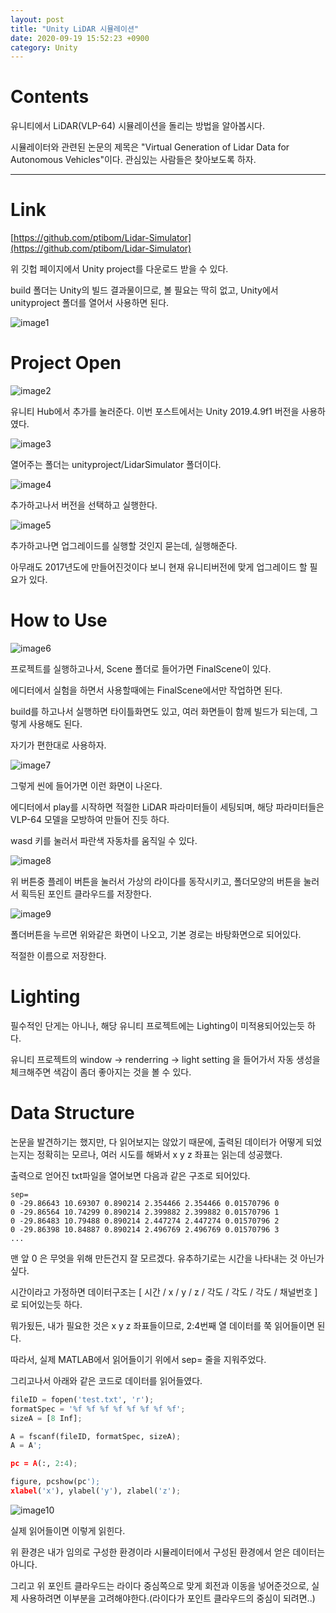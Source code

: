 ```yaml
---
layout: post
title: "Unity LiDAR 시뮬레이션"
date: 2020-09-19 15:52:23 +0900
category: Unity
---
```

# Contents

유니티에서 LiDAR(VLP-64) 시뮬레이션을 돌리는 방법을 알아봅시다.

시뮬레이터와 관련된 논문의 제목은 "Virtual Generation of Lidar Data for
Autonomous Vehicles"이다.
관심있는 사람들은 찾아보도록 하자.

---

# Link

[https://github.com/ptibom/Lidar-Simulator](https://github.com/ptibom/Lidar-Simulator)


위 깃헙 페이지에서 Unity project를 다운로드 받을 수 있다.

build 폴더는 Unity의 빌드 결과물이므로, 볼 필요는 딱히 없고, Unity에서 unityproject 폴더를 열어서 사용하면 된다.

![image1](/Assets/images/2020-09-19/1.png?raw=true)

# Project Open

![image2](/Assets/images/2020-09-19/2.png?raw=true)

유니티 Hub에서 추가를 눌러준다. 이번 포스트에서는 Unity 2019.4.9f1 버전을 사용하였다.

![image3](/Assets/images/2020-09-19/3.png?raw=true)

열어주는 폴더는 unityproject/LidarSimulator 폴더이다.

![image4](/Assets/images/2020-09-19/4.png?raw=true)

추가하고나서 버전을 선택하고 실행한다.

![image5](/Assets/images/2020-09-19/5.png?raw=true)

추가하고나면 업그레이드를 실행할 것인지 묻는데, 실행해준다.

아무래도 2017년도에 만들어진것이다 보니 현재 유니티버전에 맞게 업그레이드 할 필요가 있다.

# How to Use

![image6](/Assets/images/2020-09-19/6.png?raw=true)

프로젝트를 실행하고나서, Scene 폴더로 들어가면 FinalScene이 있다.

에디터에서 실험을 하면서 사용할때에는 FinalScene에서만 작업하면 된다.

build를 하고나서 실행하면 타이틀화면도 있고, 여러 화면들이 함께 빌드가 되는데, 그렇게 사용해도 된다.

자기가 편한대로 사용하자.

![image7](/Assets/images/2020-09-19/7.png?raw=true)

그렇게 씬에 들어가면 이런 화면이 나온다.

에디터에서 play를 시작하면 적절한 LiDAR 파라미터들이 세팅되며, 해당 파라미터들은 VLP-64 모델을 모방하여 만들어 진듯 하다.

wasd 키를 눌러서 파란색 자동차를 움직일 수 있다.

![image8](/Assets/images/2020-09-19/8.png?raw=true)

위 버튼중 플레이 버튼을 눌러서 가상의 라이다를 동작시키고, 폴더모양의 버튼을 눌러서 획득된 포인트 클라우드를 저장한다.

![image9](/Assets/images/2020-09-19/9.png?raw=true)

폴더버튼을 누르면 위와같은 화면이 나오고, 기본 경로는 바탕화면으로 되어있다.

적절한 이름으로 저장한다.

# Lighting

필수적인 단게는 아니나, 해당 유니티 프로젝트에는 Lighting이 미적용되어있는듯 하다.

유니티 프로젝트의 window -> renderring -> light setting 을 들어가서 자동 생성을 체크해주면 색감이 좀더 좋아지는 것을 볼 수 있다.

# Data Structure

논문을 발견하기는 했지만, 다 읽어보지는 않았기 때문에, 출력된 데이터가 어떻게 되었는지는 정확히는 모르나, 여러 시도를 해봐서 x y z 좌표는 읽는데 성공했다.

출력으로 얻어진 txt파일을 열어보면 다음과 같은 구조로 되어있다.

```
sep=
0 -29.86643 10.69307 0.890214 2.354466 2.354466 0.01570796 0
0 -29.86564 10.74299 0.890214 2.399882 2.399882 0.01570796 1
0 -29.86483 10.79488 0.890214 2.447274 2.447274 0.01570796 2
0 -29.86398 10.84887 0.890214 2.496769 2.496769 0.01570796 3
...
```

맨 앞 0 은 무엇을 위해 만든건지 잘 모르겠다. 유추하기로는 시간을 나타내는 것 아닌가 싶다.

시간이라고 가정하면 데이터구조는 [ 시간 / x / y / z / 각도 / 각도 / 각도 / 채널번호 ]로 되어있는듯 하다.

뭐가됬든, 내가 필요한 것은 x y z 좌표들이므로, 2:4번째 열 데이터를 쭉 읽어들이면 된다.

따라서, 실제 MATLAB에서 읽어들이기 위에서 sep= 줄을 지워주었다.

그리고나서 아래와 같은 코드로 데이터를 읽어들였다.

```python
fileID = fopen('test.txt', 'r');
formatSpec = '%f %f %f %f %f %f %f %f';
sizeA = [8 Inf];

A = fscanf(fileID, formatSpec, sizeA);
A = A';

pc = A(:, 2:4);

figure, pcshow(pc');
xlabel('x'), ylabel('y'), zlabel('z');
```

![image10](/Assets/images/2020-09-19/10.png?raw=true)

실제 읽어들이면 이렇게 읽힌다.

위 환경은 내가 임의로 구성한 환경이라 시뮬레이터에서 구성된 환경에서 얻은 데이터는 아니다.

그리고 위 포인트 클라우드는 라이다 중심쪽으로 맞게 회전과 이동을 넣어준것으로, 실제 사용하려면 이부분을 고려해야한다.(라이다가 포인트 클라우드의 중심이 되려면..)
